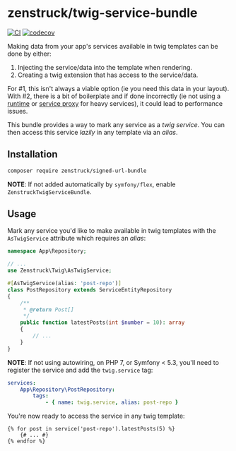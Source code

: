 # zenstruck/twig-service-bundle

[![CI](https://github.com/zenstruck/twig-service-bundle/actions/workflows/ci.yml/badge.svg)](https://github.com/zenstruck/twig-service-bundle/actions/workflows/ci.yml)
[![codecov](https://codecov.io/gh/zenstruck/twig-service-bundle/branch/1.x/graph/badge.svg?token=ZK1XSG6X35)](https://codecov.io/gh/zenstruck/twig-service-bundle)

Making data from your app's services available in twig templates can be done by either:
1. Injecting the service/data into the template when rendering.
2. Creating a twig extension that has access to the service/data.

For #1, this isn't always a viable option (ie you need this data in your layout).
With #2, there is a bit of boilerplate and if done incorrectly (ie not using a
[runtime](https://symfony.com/doc/current/templating/twig_extension.html#creating-lazy-loaded-twig-extensions)
or [service proxy](https://symfony.com/doc/current/service_container/lazy_services.html)
for heavy services), it could lead to performance issues.

This bundle provides a way to mark any service as a _twig service_. You can then
access this service _lazily_ in any template via an _alias_.

## Installation

```bash
composer require zenstruck/signed-url-bundle
```

**NOTE**: If not added automatically by `symfony/flex`, enable `ZenstruckTwigServiceBundle`.

## Usage

Mark any service you'd like to make available in twig templates with the `AsTwigService`
attribute which requires an _alias_:

```php
namespace App\Repository;

// ...
use Zenstruck\Twig\AsTwigService;

#[AsTwigService(alias: 'post-repo')]
class PostRepository extends ServiceEntityRepository
{
    /**
     * @return Post[]
     */
    public function latestPosts(int $number = 10): array
    {
        // ...
    }
}
```

**NOTE**: If not using autowiring, on PHP 7, or Symfony < 5.3, you'll need to register
the service and add the `twig.service` tag:

```yaml
services:
    App\Repository\PostRepository:
        tags:
            - { name: twig.service, alias: post-repo }
```

You're now ready to access the service in any twig template:

```twig
{% for post in service('post-repo').latestPosts(5) %}
    {# ... #}
{% endfor %}
```

